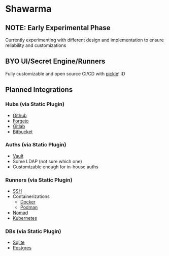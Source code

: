 # Shawarma

## NOTE: Early Experimental Phase

Currently experimenting with different design and implementation to ensure
reliability and customizations

## BYO UI/Secret Engine/Runners

Fully customizable and open source CI/CD with [pickle](https://github.com/apple/pkl)! :D

## Planned Integrations

### Hubs (via Static Plugin)

- [Github](https://github.com/)
- [Forgejo](https://forgejo.org/)
- [Gitlab](https://gitlab.com)
- [Bitbucket](https://bitbucket.org/)

### Auths (via Static Plugin)

- [Vault](https://www.hashicorp.com/products/vault)
- Some LDAP (not sure which one)
- Customizable enough for in-house auths

### Runners (via Static Plugin)

- [SSH](https://man.openbsd.org/ssh)
- Containerizations
    - [Docker](https://www.docker.com/)
    - [Podman](https://podman.io/)
- [Nomad](https://www.nomadproject.io/)
- [Kubernetes](https://kubernetes.io/)

### DBs (via Static Plugin) 

- [Sqlite](https://www.sqlite.org/index.html)
- [Postgres](https://www.postgresql.org/)
